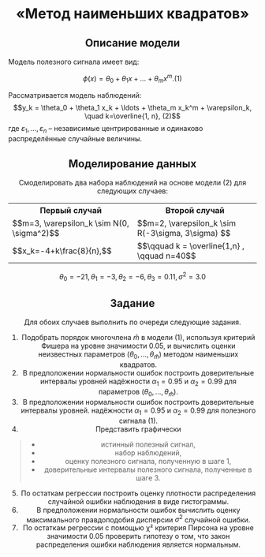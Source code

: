 <center>
  
# «Метод наименьших квадратов»  
## Описание модели
</center>

Модель полезного сигнала имеет вид:

$$\phi(x) = \theta_0 + \theta_1 x + \ldots + \theta_m x^m.(1)$$ 

Рассматривается модель наблюдений:
$$y_k = \theta_0 + \theta_1 x_k + \ldots + \theta_m x_k^m + \varepsilon_k, \quad k=\overline{1, n}, (2)$$
где $\varepsilon_1, \ldots, \varepsilon_n$  – независимые центрированные и одинаково распределённые случайные величины.
<center>

## Моделирование данных
Смоделировать два набора наблюдений на основе модели (2) для следующих случаев:

<table align="center">
    <tr>
        <th>Первый случай</th>
        <th>Второй случай</th>
    </tr>
    <tr>
        <td>$$m=3, \varepsilon_k \sim N(0, \sigma^2)$$</td>
        <td>$$m=2, \varepsilon_k \sim R(-3\sigma, 3\sigma) $$</td>
    </tr>
    <tr>
        <td>$$x_k=-4+k\frac{8}{n},$$</td>
        <td>$$\qquad k = \overline{1,n} , \qquad n=40$$</td>
    </tr>
</table> 

$$\theta_0 = -21, \theta_1 = -3, \theta_2 = -6, \theta_3 = 0.11, \sigma^2 = 3.0$$

## Задание
Для обоих случаев выполнить по очереди следующие задания.
1. Подобрать порядок многочлена $\hat{m}$ в модели (1), используя критерий Фишера на уровне значимости 0.05, и вычислить оценки неизвестных параметров $(\theta_0, \ldots, \theta_{\hat{m}})$ методом наименьших квадратов.
2. В предположении нормальности ошибок построить доверительные интервалы уровней
надёжности $\alpha_1 = 0.95$ и $\alpha_2 = 0.99$ для параметров $(\theta_0, \ldots, \theta_{\hat{m}})$.
3. В предположении нормальности ошибок построить доверительные интервалы уровней.
надёжности $\alpha_1 = 0.95$ и $\alpha_2 = 0.99$ для полезного сигнала (1).
4. Представить графически
> - истинный полезный сигнал,
> - набор наблюдений,
> - оценку полезного сигнала, полученную в шаге 1,
> - доверительные интервалы полезного сигнала, полученные в шаге 3.

5. По остаткам регрессии построить оценку плотности распределения случайной ошибки
наблюдения в виде гистограммы.
6. В предположении нормальности ошибок вычислить оценку максимального правдоподобия
дисперсии $\sigma^2$ случайной ошибки.
7. По остаткам регрессии с помощью &chi;² критерия Пирсона на уровне значимости 0.05 проверить
гипотезу о том, что закон распределения ошибки наблюдения является нормальным.



